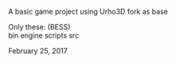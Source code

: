 A basic game project using Urho3D fork as base

Only these:
(BESS)	
    bin
    engine
    scripts
    src
    
February 25, 2017